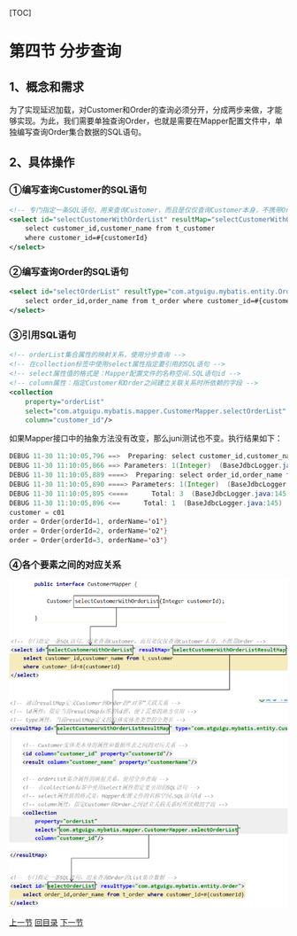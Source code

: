 [TOC]

# 第四节 分步查询



## 1、概念和需求

为了实现延迟加载，对Customer和Order的查询必须分开，分成两步来做，才能够实现。为此，我们需要单独查询Order，也就是需要在Mapper配置文件中，单独编写查询Order集合数据的SQL语句。



## 2、具体操作

### ①编写查询Customer的SQL语句

```xml
<!-- 专门指定一条SQL语句，用来查询Customer，而且是仅仅查询Customer本身，不携带Order -->
<select id="selectCustomerWithOrderList" resultMap="selectCustomerWithOrderListResultMap">
    select customer_id,customer_name from t_customer
    where customer_id=#{customerId}
</select>
```



### ②编写查询Order的SQL语句

```xml
<select id="selectOrderList" resultType="com.atguigu.mybatis.entity.Order">
    select order_id,order_name from t_order where customer_id=#{customer_id}
</select>
```



### ③引用SQL语句

```xml
<!-- orderList集合属性的映射关系，使用分步查询 -->
<!-- 在collection标签中使用select属性指定要引用的SQL语句 -->
<!-- select属性值的格式是：Mapper配置文件的名称空间.SQL语句id -->
<!-- column属性：指定Customer和Order之间建立关联关系时所依赖的字段 -->
<collection
    property="orderList"
    select="com.atguigu.mybatis.mapper.CustomerMapper.selectOrderList"
    column="customer_id"/>
```



如果Mapper接口中的抽象方法没有改变，那么juni测试也不变。执行结果如下：

```java
DEBUG 11-30 11:10:05,796 ==>  Preparing: select customer_id,customer_name from t_customer where customer_id=?   (BaseJdbcLogger.java:145) 
DEBUG 11-30 11:10:05,866 ==> Parameters: 1(Integer)  (BaseJdbcLogger.java:145) 
DEBUG 11-30 11:10:05,889 ====>  Preparing: select order_id,order_name from t_order where customer_id=?   (BaseJdbcLogger.java:145) 
DEBUG 11-30 11:10:05,890 ====> Parameters: 1(Integer)  (BaseJdbcLogger.java:145) 
DEBUG 11-30 11:10:05,895 <====      Total: 3  (BaseJdbcLogger.java:145) 
DEBUG 11-30 11:10:05,896 <==      Total: 1  (BaseJdbcLogger.java:145) 
customer = c01
order = Order{orderId=1, orderName='o1'}
order = Order{orderId=2, orderName='o2'}
order = Order{orderId=3, orderName='o3'}
```



### ④各个要素之间的对应关系

![images](images/img001-1.png)



[上一节](verse03.html) [回目录](index.html) [下一节](verse05.html)